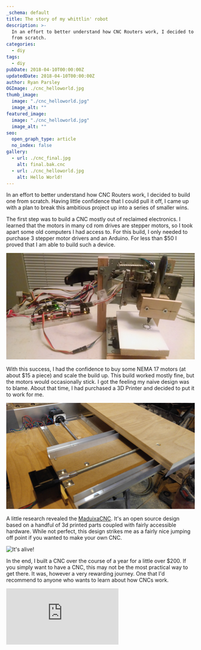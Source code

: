 ```yaml
---
_schema: default
title: The story of my whittlin' robot
description: >-
  In an effort to better understand how CNC Routers work, I decided to build one
  from scratch.
categories:
  - diy
tags:
  - diy
pubDate: 2018-04-10T00:00:00Z
updatedDate: 2018-04-10T00:00:00Z
author: Ryan Parsley
OGImage: ./cnc_helloworld.jpg
thumb_image:
  image: "./cnc_helloworld.jpg"
  image_alt: ""
featured_image:
  image: "./cnc_helloworld.jpg"
  image_alt: ""
seo:
  open_graph_type: article
  no_index: false
gallery:
  - url: ./cnc_final.jpg
    alt: final.bak.cnc
  - url: ./cnc_helloworld.jpg
    alt: Hello World!
---
```


In an effort to better understand how CNC Routers work, I decided to build one
from scratch. Having little confidence that I could pull it off, I came up with
a plan to break this ambitious project up into a series of smaller wins.

The first step was to build a CNC mostly out of reclaimed electronics. I learned
that the motors in many cd rom drives are stepper motors, so I took apart some
old computers I had access to. For this build, I only needed to purchase 3
stepper motor drivers and an Arduino. For less than $50 I proved that I am able
to build such a device.

![Minimum Viable CNC from found parts](./cnc_dvd.jpg)

With this success, I had the confidence to buy some NEMA 17 motors (at about $15
a piece) and scale the build up. This build worked mostly fine, but the motors
would occasionally stick. I got the feeling my naive design was to blame. About
that time, I had purchased a 3D Printer and decided to put it to work for me.

![Less minimal, more viable](./cnc_version2.jpg)

A little research revealed the
[MaduixaCNC](https://www.thingiverse.com/thing:989593). It's an open source
design based on a handful of 3d printed parts coupled with fairly accessible
hardware. While not perfect, this design strikes me as a fairly nice jumping off
point if you wanted to make your own CNC.

![It's alive!](./cnc_helloworld.jpg)

In the end, I built a CNC over the course of a year for a little over $200. If
you simply want to have a CNC, this may not be the most practical way to get
there. It was, however a very rewarding journey. One that I'd recommend to
anyone who wants to learn about how CNCs work.

<iframe
  src="https://www.youtube.com/embed/TWuP_DbFSsA"
  frameborder="0"
  allow="autoplay; encrypted-media"
  allowfullscreen=""
  id="fitvid2"></iframe>
